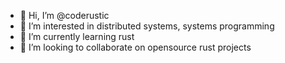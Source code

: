 - 👋 Hi, I’m @coderustic
- 👀 I’m interested in distributed systems, systems programming
- 🌱 I’m currently learning rust
- 💞️ I’m looking to collaborate on opensource rust projects

<!---
coderustic/coderustic is a ✨ special ✨ repository because its `README.md` (this file) appears on your GitHub profile.
You can click the Preview link to take a look at your changes.
--->
